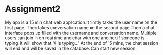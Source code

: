 # Assignment2

My app is a 15 min chat web application.It firstly takes the user name on the first page.
Then takes conversation name on the second page.Then a chat interface pops up filled with the username and conversation name.
Multiple users can join in on real time and chat with one another.If someone is typing, it will show that 'X is typing...'
At the end of 15 mins, the chat session will end and will be saved in the database.
Can start new session.